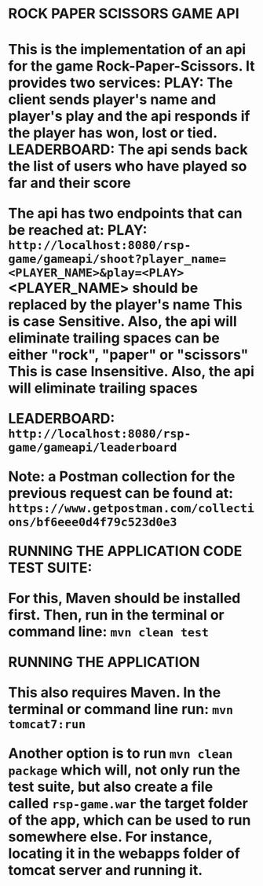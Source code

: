 <h1>ROCK PAPER SCISSORS GAME API<h1>
  
 This is the implementation of an api for the game Rock-Paper-Scissors.
 It provides two services:
 PLAY:
 The client sends player's name and player's play and the
 api responds if the player has won, lost or tied.
 LEADERBOARD:
 The api sends back the list of users who have played so far and their score
 
 The api has two endpoints that can be reached at:
 PLAY:
 `http://localhost:8080/rsp-game/gameapi/shoot?player_name=<PLAYER_NAME>&play=<PLAY>`
  <PLAYER_NAME> should be replaced by the player's name
              This is case Sensitive. Also, the api will
             eliminate trailing spaces
  <PLAY> can be either "rock", "paper" or "scissors"
        This is case Insensitive. Also, the api will
        eliminate trailing spaces
  
 LEADERBOARD:
 `http://localhost:8080/rsp-game/gameapi/leaderboard`
  
  Note: a Postman collection for the previous request can be found at:
  `https://www.getpostman.com/collections/bf6eee0d4f79c523d0e3`
  
  
  RUNNING THE APPLICATION CODE TEST SUITE:
  
  For this, Maven should be installed first.
  Then, run in the terminal or command line:
  `mvn clean test`
  
  RUNNING THE APPLICATION
  
  This also requires Maven.
  In the terminal or command line run:
  `mvn tomcat7:run`
  
  Another option is to run
  `mvn clean package`
  which will, not only run the test suite, 
  but also create a file called `rsp-game.war`
  the target folder of the app, which can
  be used to run somewhere else. For instance,
  locating it in the webapps folder of tomcat server
  and running it.
  
  
  
 
 

